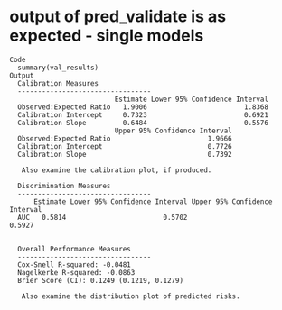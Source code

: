 # output of pred_validate is as expected - single models

    Code
      summary(val_results)
    Output
      Calibration Measures 
      --------------------------------- 
                              Estimate Lower 95% Confidence Interval
      Observed:Expected Ratio   1.9006                        1.8368
      Calibration Intercept     0.7323                        0.6921
      Calibration Slope         0.6484                        0.5576
                              Upper 95% Confidence Interval
      Observed:Expected Ratio                        1.9666
      Calibration Intercept                          0.7726
      Calibration Slope                              0.7392
      
       Also examine the calibration plot, if produced. 
      
      Discrimination Measures 
      --------------------------------- 
          Estimate Lower 95% Confidence Interval Upper 95% Confidence Interval
      AUC   0.5814                        0.5702                        0.5927
      
      
      Overall Performance Measures 
      --------------------------------- 
      Cox-Snell R-squared: -0.0481
      Nagelkerke R-squared: -0.0863
      Brier Score (CI): 0.1249 (0.1219, 0.1279)
      
       Also examine the distribution plot of predicted risks. 

